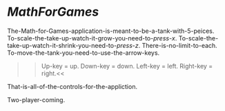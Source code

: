 # *MathForGames*
  The-Math-for-Games-application-is-meant-to-be-a-tank-with-5-peices.
  To-scale-the-take-up-watch-it-grow-you-need-to-*press*-*x*.
  To-scale-the-take-up-watch-it-shrink-you-need-to-*press*-*z*.
  There-is-no-limit-to-each.
  To-move-the-tank-you-need-to-use-the-arrow-keys.
>> Up-key = up.
>> Down-key = down.
>> Left-key = left.
>> Right-key = right.<<

That-is-all-of-the-controls-for-the-appliction.

Two-player-coming.
